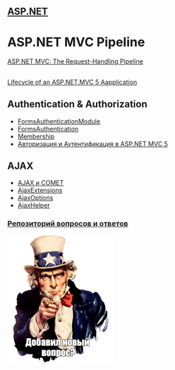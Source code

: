 ## [ASP.NET](https://docs.microsoft.com/en-us/aspnet/index#pivot=aspnet)

# ASP.NET MVC Pipeline

[ASP.NET MVC: The Request-Handling Pipeline](https://github.com/AnzhelikaKravchuk/.NET-Training.-Spring-2019/blob/master/Pictures/asp_net_mvc_poster.pdf)

##

[Lifecycle of an ASP.NET.MVC 5 Aapplication](https://github.com/AnzhelikaKravchuk/.NET-Training.-Spring-2019/blob/master/Pictures/lifecycle-of-an-aspnet-mvc-5-application.pdf)

## Authentication & Authorization

- [FormsAuthenticationModule](https://referencesource.microsoft.com/#System.Web/Security/FormsAuthenticationModule.cs,ac471f8ac73cdb2b,references)
- [FormsAuthentication](https://referencesource.microsoft.com/#System.Web/Security/FormsAuthentication.cs,a820aab5aa1ac27c)
- [Membership](https://referencesource.microsoft.com/#System.Web/Security/Membership.cs,4ae972ab033a9157)
- [Авторизация и Аутентификация в ASP.NET MVC 5](https://hixon.ru/veb-mastering/authorization-and-authentication-in-asp-net-mvc-5.html)

## AJAX

- [AJAX и COMET](https://learn.javascript.ru/ajax)
- [AjaxExtensions](https://github.com/aspnet/AspNetWebStack/blob/master/src/System.Web.Mvc/Ajax/AjaxExtensions.cs)
- [AjaxOptions](https://github.com/aspnet/AspNetWebStack/blob/master/src/System.Web.Mvc/Ajax/AjaxOptions.cs)
- [AjaxHelper](https://github.com/aspnet/AspNetWebStack/blob/master/src/System.Web.Mvc/AjaxHelper.cs)

### [Репозиторий вопросов и ответов](https://github.com/AnzhelikaKravchuk/.NET-Training.-Spring-2019/tree/master/.Net-Interview-Questions)

![](https://github.com/AnzhelikaKravchuk/Materials/blob/master/Pictures/Q%26A.png)
